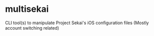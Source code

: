 # multisekai
CLI tool(s) to manipulate Project Sekai's iOS configuration files (Mostly account switching related)
